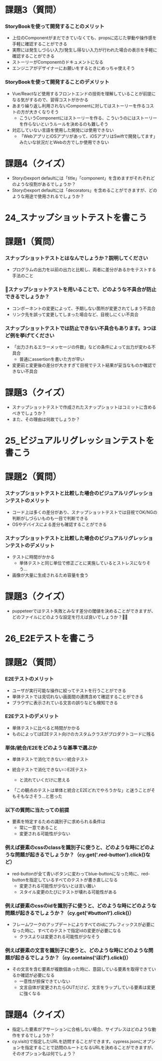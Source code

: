 # 課題3（質問）
### StoryBookを使って開発することのメリット

- 上位のComponentがまだできていなくても、propsに応じた挙動や操作感を手軽に確認することができる
- 実際には発生しづらい入力/発生し得ない入力が行われた場合の表示を手軽に確認することができる
- ストーリーがComponentのドキュメントになる
- エンジニアがデザイナーにお願いをするときにめっちゃ使えそう

### StoryBookを使って開発することのデメリット

- Vue/Reactなど使用するフロントエンドの技術を理解していることが前提になる気がするので、習得コストがかかる
- あまり繰り返し利用されないComponentに対してはストーリーを作るコストの方が大きくなりそう
    - こういうComponentにはストーリーを作る、こういうのにはストーリーを作らないというルールを決めるのも難しそう
- 対応していない言語を使用した開発には使用できない
    - 「WebアプリとiOSアプリがあって、iOSアプリはSwiftで開発してます」みたいな状況だとWebの方でしか使用できない

# 課題4（クイズ）

- Storyのexport defaultには「title」「component」を含めますがそれぞれどのような役割があるでしょうか？
- Storyのexport defaultには「decorators」を含めることができますが、どのような用途で使用されるでしょうか？

# 24_スナップショットテストを書こう

# 課題1（質問）
### スナップショットテストとはなんでしょうか？説明してください
- プログラムの出力を以前の出力と比較し、両者に差分があるかをテストする手法のこと

### スナップショットテストを用いることで、どのような不具合が防止できるでしょうか？
- コンポーネントの変更によって、予期しない箇所が変更されてしまう不具合
- リンク先を誤って変更してしまった場合など、目視しにくい不具合

### スナップショットテストでは防止できない不具合もあります。3つほど例を挙げてください
- 「出力されるエラーメッセージの件数」などの条件によって出力が変わる不具合
    - 普通にassertionを書いた方が早い
- 変更前と変更後の差分が大きすぎて目視でテスト結果が妥当なものか確認できない不具合

# 課題3（クイズ）

- スナップショットテストで作成されたスナップショットはコミットに含めるべきでしょうか？
- また、その理由は何故でしょうか？

# 25_ビジュアルリグレッションテストを書こう

# 課題2（質問）
### スナップショットテストと比較した場合のビジュアルリグレッションテストのメリット

- コード上は多くの差分があり、スナップショットテストでは目視でOK/NGの判断がしづらいものも一目で判断できる
- OSやデバイスによる差分も確認することができる

### スナップショットテストと比較した場合のビジュアルリグレッションテストのデメリット

- テストに時間がかかる
    - 単体テストと同じ単位で修正ごとに実施しているとストレスになりそう...
- 画像が大量に生成されるため容量を食う

# 課題3（クイズ）

- puppeteerではテスト失敗とみなす差分の閾値を決めることができますが、どのファイルにどのような設定を行えば良いでしょうか？

# 26_E2Eテストを書こう

# 課題2（質問）
### E2Eテストのメリット
- ユーザが実行可能な操作に絞ってテストを行うことができる
- 単体テストでは見切れない画面間の連携含めて確認することができる
- ブラウザに表示されている文言の誤りなども検知できる

### E2Eテストのデメリット
- 単体テストに比べると時間がかかる
- ものによってはE2Eテスト向けのカスタムクラスがプロダクトコードに残る

### 単体/統合/E2Eをどのような基準で選ぶか
- 単体テストで消化できない⇨統合テスト
- 統合テストで消化できない⇨E2Eテスト
    - と流れていくだけに思える

- 「この観点のテストは単体と統合とE2Eどれでやろうかな」と迷うことがそもそもなさそう...と思った

### 以下の質問に当たっての前提
- 要素を特定するための識別子に求められる条件は
    - 常に一意であること
    - 変更される可能性が少ない

### 例えば要素のcssのclassを識別子に使うと、どのような時にどのような問題が起きるでしょうか？（cy.get('.red-button').click()など）
- red-buttonが全て青いボタンに変わってblue-buttonになった時に、red-buttonを指定しているすべてのテストが書き直しになる
    - 変更される可能性が少ないとは言い難い
    - スタイル変更のたびにテストが壊れる可能性がある

### 例えば要素のcssのidを識別子に使うと、どのような時にどのような問題が起きるでしょうか？（cy.get('#button1').click()）
- フレームワークのアップデートによりすべてのidにプレフィックスが必要になった時に、すべてのテストで指定idの変更が必要になる
    - クラスよりは変更される可能性が少なそう

### 例えば要素の文言を識別子に使うと、どのような時にどのような問題が起きるでしょうか？（cy.contains('ほげ').click()）
- その文言を含む要素が複数個あった時に、意図している要素を取得できているか確認が必要になる
    - 一意性が担保できていない
    - 文言自体が変更されたらOUTだけど、文言をラップしている要素は変更に強くなる

# 課題4（クイズ）
- 指定した要素がアサーションに合格しない場合、サイプレスはどのような動作をするでしょうか？
- cy.visit()で指定したURLを訪問することができます。cypress.jsonにオプションを指定することで訪問のルートとなるURLを決めることができますが、そのオプション名は何でしょう？